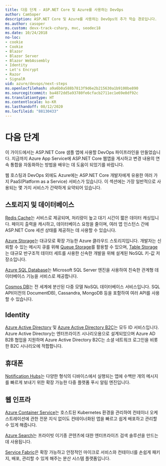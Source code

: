 ```yaml
---
title: 다음 단계 - ASP.NET Core 및 Azure를 사용하는 DevOps
author: CamSoper
description: ASP.NET Core 및 Azure를 사용하는 DevOps의 추가 학습 경로입니다.
ms.author: casoper
ms.custom: devx-track-csharp, mvc, seodec18
ms.date: 10/24/2018
no-loc:
- cookie
- Cookie
- Blazor
- Blazor Server
- Blazor WebAssembly
- Identity
- Let's Encrypt
- Razor
- SignalR
uid: azure/devops/next-steps
ms.openlocfilehash: a9a6b0a588b7813f9d6e2b215630a1b9100be890
ms.sourcegitcommit: ba4872dd5a93780fe6cfacb2711ec1e69e0df92c
ms.translationtype: HT
ms.contentlocale: ko-KR
ms.lasthandoff: 08/12/2020
ms.locfileid: "88130433"
---
```

# <a name="next-steps"></a>다음 단계

이 가이드에서는 ASP.NET Core 샘플 앱에 사용할 DevOps 파이프라인을 만들었습니다. 지금까지 Azure App Service에 ASP.NET Core 웹앱을 게시하고 변경 내용의 연속 통합을 자동화하는 방법을 배우는 데 도움이 되었기를 바랍니다.

웹 호스팅과 DevOps 외에도 Azure에는 ASP.NET Core 개발자에게 유용한 여러 가지 PaaS(Platform as a Service) 서비스가 있습니다. 이 섹션에는 가장 일반적으로 사용되는 몇 가지 서비스가 간략하게 요약되어 있습니다.

## <a name="storage-and-databases"></a>스토리지 및 데이터베이스

[Redis Cache](/azure/redis-cache/)는 서비스로 제공되며, 처리량이 높고 대기 시간이 짧은 데이터 캐싱입니다. 페이지 출력을 캐시하고, 데이터베이스 요청을 줄이며, 여러 앱 인스턴스 간에 ASP.NET Core 세션 상태를 제공하는 데 사용할 수 있습니다.

[Azure Storage](/azure/storage/)는 대규모로 확장 가능한 Azure 클라우드 스토리지입니다. 개발자는 신뢰할 수 있는 메시지 큐를 위해 [Queue Storage](/azure/storage/queues/storage-queues-introduction)를 활용할 수 있으며, [Table Storage](/azure/storage/tables/table-storage-overview)는 대규모 반구조적 데이터 세트를 사용한 신속한 개발을 위해 설계된 NoSQL 키-값 저장소입니다.

[Azure SQL Database](/azure/sql-database/)는 Microsoft SQL Server 엔진을 사용하여 친숙한 관계형 데이터베이스 기능을 서비스로 제공합니다.

[Cosmos DB](/azure/cosmos-db/)는 전 세계에 분산된 다중 모델 NoSQL 데이터베이스 서비스입니다. SQL API(이전의 DocumentDB), Cassandra, MongoDB 등을 포함하여 여러 API를 사용할 수 있습니다.

## Identity

[Azure Active Directory](/azure/active-directory/) 및 [Azure Active Directory B2C](/azure/active-directory-b2c/)는 모두 ID 서비스입니다. Azure Active Directory는 엔터프라이즈 시나리오용으로 설계되었으며 Azure AD B2B 협업을 지원하며 Azure Active Directory B2C는 소셜 네트워크 로그인을 비롯한 B2C 시나리오에 적합합니다.

## <a name="mobile"></a>휴대폰

[Notification Hubs](/azure/notification-hubs/)는 다양한 형식의 디바이스에서 실행되는 앱에 수백만 개의 메시지를 빠르게 보내기 위한 확장 가능한 다중 플랫폼 푸시 알림 엔진입니다.

## <a name="web-infrastructure"></a>웹 인프라

[Azure Container Service](/azure/aks/)는 호스트된 Kubernetes 환경을 관리하여 컨테이너 오케스트레이션에 관한 전문 지식 없이도 컨테이너화된 앱을 빠르고 쉽게 배포하고 관리할 수 있게 해줍니다.

[Azure Search](/azure/search/)는 프라이빗 이기종 콘텐츠에 대한 엔터프라이즈 검색 솔루션을 만드는 데 사용됩니다.

[Service Fabric](/azure/service-fabric/)은 확장 가능하고 안정적인 마이크로 서비스와 컨테이너를 손쉽게 패키지, 배포, 관리할 수 있게 해주는 분산 시스템 플랫폼입니다.
